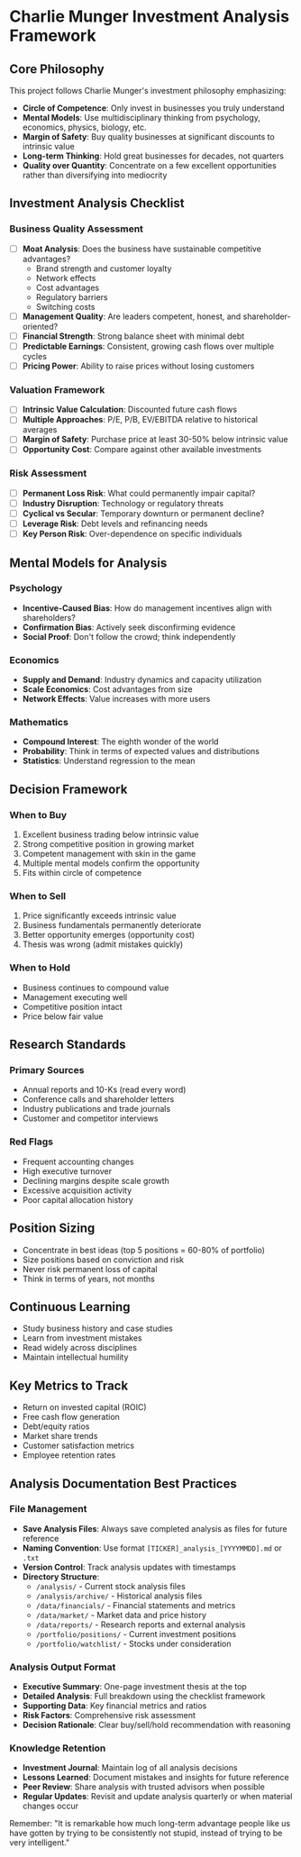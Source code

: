 # Charlie Munger Investment Analysis Framework

## Core Philosophy
This project follows Charlie Munger's investment philosophy emphasizing:
- **Circle of Competence**: Only invest in businesses you truly understand
- **Mental Models**: Use multidisciplinary thinking from psychology, economics, physics, biology, etc.
- **Margin of Safety**: Buy quality businesses at significant discounts to intrinsic value
- **Long-term Thinking**: Hold great businesses for decades, not quarters
- **Quality over Quantity**: Concentrate on a few excellent opportunities rather than diversifying into mediocrity

## Investment Analysis Checklist

### Business Quality Assessment
- [ ] **Moat Analysis**: Does the business have sustainable competitive advantages?
  - Brand strength and customer loyalty
  - Network effects
  - Cost advantages
  - Regulatory barriers
  - Switching costs
- [ ] **Management Quality**: Are leaders competent, honest, and shareholder-oriented?
- [ ] **Financial Strength**: Strong balance sheet with minimal debt
- [ ] **Predictable Earnings**: Consistent, growing cash flows over multiple cycles
- [ ] **Pricing Power**: Ability to raise prices without losing customers

### Valuation Framework
- [ ] **Intrinsic Value Calculation**: Discounted future cash flows
- [ ] **Multiple Approaches**: P/E, P/B, EV/EBITDA relative to historical averages
- [ ] **Margin of Safety**: Purchase price at least 30-50% below intrinsic value
- [ ] **Opportunity Cost**: Compare against other available investments

### Risk Assessment
- [ ] **Permanent Loss Risk**: What could permanently impair capital?
- [ ] **Industry Disruption**: Technology or regulatory threats
- [ ] **Cyclical vs Secular**: Temporary downturn or permanent decline?
- [ ] **Leverage Risk**: Debt levels and refinancing needs
- [ ] **Key Person Risk**: Over-dependence on specific individuals

## Mental Models for Analysis

### Psychology
- **Incentive-Caused Bias**: How do management incentives align with shareholders?
- **Confirmation Bias**: Actively seek disconfirming evidence
- **Social Proof**: Don't follow the crowd; think independently

### Economics
- **Supply and Demand**: Industry dynamics and capacity utilization
- **Scale Economics**: Cost advantages from size
- **Network Effects**: Value increases with more users

### Mathematics
- **Compound Interest**: The eighth wonder of the world
- **Probability**: Think in terms of expected values and distributions
- **Statistics**: Understand regression to the mean

## Decision Framework

### When to Buy
1. Excellent business trading below intrinsic value
2. Strong competitive position in growing market
3. Competent management with skin in the game
4. Multiple mental models confirm the opportunity
5. Fits within circle of competence

### When to Sell
1. Price significantly exceeds intrinsic value
2. Business fundamentals permanently deteriorate
3. Better opportunity emerges (opportunity cost)
4. Thesis was wrong (admit mistakes quickly)

### When to Hold
- Business continues to compound value
- Management executing well
- Competitive position intact
- Price below fair value

## Research Standards

### Primary Sources
- Annual reports and 10-Ks (read every word)
- Conference calls and shareholder letters
- Industry publications and trade journals
- Customer and competitor interviews

### Red Flags
- Frequent accounting changes
- High executive turnover
- Declining margins despite scale growth
- Excessive acquisition activity
- Poor capital allocation history

## Position Sizing
- Concentrate in best ideas (top 5 positions = 60-80% of portfolio)
- Size positions based on conviction and risk
- Never risk permanent loss of capital
- Think in terms of years, not months

## Continuous Learning
- Study business history and case studies
- Learn from investment mistakes
- Read widely across disciplines
- Maintain intellectual humility

## Key Metrics to Track
- Return on invested capital (ROIC)
- Free cash flow generation
- Debt/equity ratios
- Market share trends
- Customer satisfaction metrics
- Employee retention rates

## Analysis Documentation Best Practices

### File Management
- **Save Analysis Files**: Always save completed analysis as files for future reference
- **Naming Convention**: Use format `[TICKER]_analysis_[YYYYMMDD].md` or `.txt`
- **Version Control**: Track analysis updates with timestamps
- **Directory Structure**: 
  - `/analysis/` - Current stock analysis files
  - `/analysis/archive/` - Historical analysis files
  - `/data/financials/` - Financial statements and metrics
  - `/data/market/` - Market data and price history
  - `/data/reports/` - Research reports and external analysis
  - `/portfolio/positions/` - Current investment positions
  - `/portfolio/watchlist/` - Stocks under consideration

### Analysis Output Format
- **Executive Summary**: One-page investment thesis at the top
- **Detailed Analysis**: Full breakdown using the checklist framework
- **Supporting Data**: Key financial metrics and ratios
- **Risk Factors**: Comprehensive risk assessment
- **Decision Rationale**: Clear buy/sell/hold recommendation with reasoning

### Knowledge Retention
- **Investment Journal**: Maintain log of all analysis decisions
- **Lessons Learned**: Document mistakes and insights for future reference
- **Peer Review**: Share analysis with trusted advisors when possible
- **Regular Updates**: Revisit and update analysis quarterly or when material changes occur

Remember: "It is remarkable how much long-term advantage people like us have gotten by trying to be consistently not stupid, instead of trying to be very intelligent."